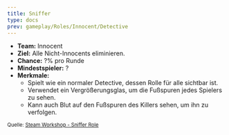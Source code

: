 ```yaml
---
title: Sniffer
type: docs
prev: gameplay/Roles/Innocent/Detective
---
```


- **Team:** Innocent
- **Ziel:** Alle Nicht-Innocents eliminieren.
- **Chance:** ?% pro Runde
- **Mindestspieler:** ?
- **Merkmale:**
  - Spielt wie ein normaler Detective, dessen Rolle für alle sichtbar ist.
  - Verwendet ein Vergrößerungsglas, um die Fußspuren jedes Spielers zu sehen.
  - Kann auch Blut auf den Fußspuren des Killers sehen, um ihn zu verfolgen.

<small>Quelle: [Steam Workshop - Sniffer Role](https://steamcommunity.com/sharedfiles/filedetails/?id=1682738483)</small>
